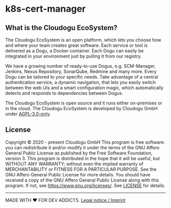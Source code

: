 # k8s-cert-manager

## What is the Cloudogu EcoSystem?
The Cloudogu EcoSystem is an open platform, which lets you choose how and where your team creates great software. Each service or tool is delivered as a Dogu, a Docker container. Each Dogu can easily be integrated in your environment just by pulling it from our registry.

We have a growing number of ready-to-use Dogus, e.g. SCM-Manager, Jenkins, Nexus Repository, SonarQube, Redmine and many more. Every Dogu can be tailored to your specific needs. Take advantage of a central authentication service, a dynamic navigation, that lets you easily switch between the web UIs and a smart configuration magic, which automatically detects and responds to dependencies between Dogus.

The Cloudogu EcoSystem is open source and it runs either on-premises or in the cloud. The Cloudogu EcoSystem is developed by Cloudogu GmbH under [AGPL-3.0-only](https://spdx.org/licenses/AGPL-3.0-only.html).

## License
Copyright © 2020 - present Cloudogu GmbH
This program is free software: you can redistribute it and/or modify it under the terms of the GNU Affero General Public License as published by the Free Software Foundation, version 3.
This program is distributed in the hope that it will be useful, but WITHOUT ANY WARRANTY; without even the implied warranty of MERCHANTABILITY or FITNESS FOR A PARTICULAR PURPOSE. See the GNU Affero General Public License for more details.
You should have received a copy of the GNU Affero General Public License along with this program. If not, see https://www.gnu.org/licenses/.
See [LICENSE](LICENSE) for details.


---
MADE WITH :heart:&nbsp;FOR DEV ADDICTS. [Legal notice / Imprint](https://cloudogu.com/en/imprint/?mtm_campaign=ecosystem&mtm_kwd=imprint&mtm_source=github&mtm_medium=link)
